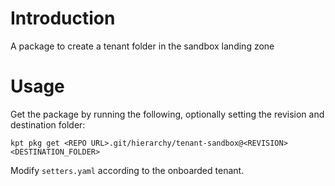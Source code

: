 # Introduction 
A package to create a tenant folder in the sandbox landing zone

# Usage
Get the package by running the following, optionally setting the revision and destination folder:

`kpt pkg get <REPO URL>.git/hierarchy/tenant-sandbox@<REVISION> <DESTINATION_FOLDER>`

Modify `setters.yaml` according to the onboarded tenant.